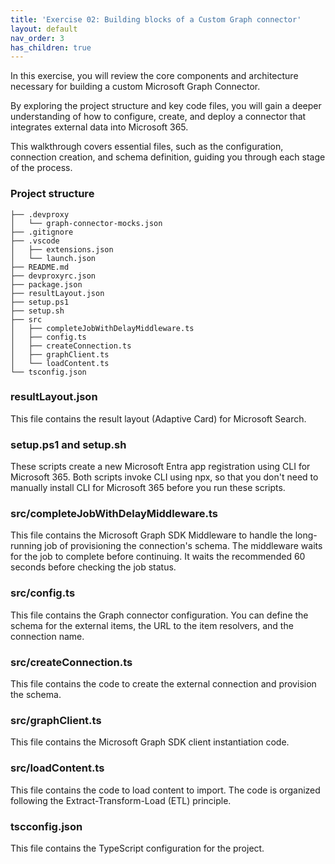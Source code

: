 ```yaml
---
title: 'Exercise 02: Building blocks of a Custom Graph connector'
layout: default
nav_order: 3
has_children: true
---
```


In this exercise, you will review the core components and architecture necessary for building a custom Microsoft Graph Connector. 

By exploring the project structure and key code files, you will gain a deeper understanding of how to configure, create, and deploy a connector that integrates external data into Microsoft 365. 

This walkthrough covers essential files, such as the configuration, connection creation, and schema definition, guiding you through each stage of the process.

### Project structure

```Structure_Tree-nocopy
├── .devproxy
│   └── graph-connector-mocks.json
├── .gitignore
├── .vscode
│   ├── extensions.json
│   └── launch.json
├── README.md
├── devproxyrc.json
├── package.json
├── resultLayout.json
├── setup.ps1
├── setup.sh
├── src
│   ├── completeJobWithDelayMiddleware.ts
│   ├── config.ts
│   ├── createConnection.ts
│   ├── graphClient.ts
│   └── loadContent.ts
└── tsconfig.json
```


### **resultLayout.json**

This file contains the result layout (Adaptive Card) for Microsoft Search.

### **setup.ps1** and **setup.sh**

These scripts create a new Microsoft Entra app registration using CLI for Microsoft 365. Both scripts invoke CLI using npx, so that you don't need to manually install CLI for Microsoft 365 before you run these scripts.

### **src/completeJobWithDelayMiddleware.ts**

This file contains the Microsoft Graph SDK Middleware to handle the long-running job of provisioning the connection's schema. The middleware waits for the job to complete before continuing. It waits the recommended 60 seconds before checking the job status.

### **src/config.ts**

This file contains the Graph connector configuration. You can define the schema for the external items, the URL to the item resolvers, and the connection name.

### **src/createConnection.ts**

This file contains the code to create the external connection and provision the schema.

### **src/graphClient.ts**

This file contains the Microsoft Graph SDK client instantiation code.

### **src/loadContent.ts**

This file contains the code to load content to import. The code is organized following the Extract-Transform-Load (ETL) principle.

### **tscconfig.json**

This file contains the TypeScript configuration for the project.

